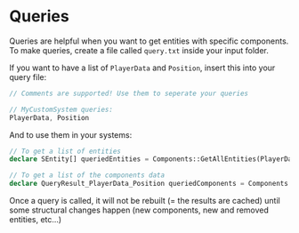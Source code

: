 # Queries

Queries are helpful when you want to get entities with specific components.  
To make queries, create a file called `query.txt` inside your input folder.  

If you want to have a list of `PlayerData` and `Position`, insert this into your query file:

```csharp
// Comments are supported! Use them to seperate your queries

// MyCustomSystem queries:
PlayerData, Position
```

And to use them in your systems:
```php
// To get a list of entities
declare SEntity[] queriedEntities = Components::GetAllEntities(PlayerData {}, Position {});

// To get a list of the components data
declare QueryResult_PlayerData_Position queriedComponents = Components::GetAllData(PlayerData {}, Position {});
```

Once a query is called, it will not be rebuilt (= the results are cached) until some structural changes happen (new components, new and removed entities, etc...)
